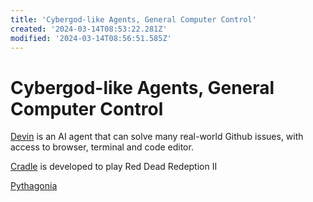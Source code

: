 ```yaml
---
title: 'Cybergod-like Agents, General Computer Control'
created: '2024-03-14T08:53:22.281Z'
modified: '2024-03-14T08:56:51.585Z'
---
```


# Cybergod-like Agents, General Computer Control

[Devin]() is an AI agent that can solve many real-world Github issues, with access to browser, terminal and code editor.

[Cradle]() is developed to play Red Dead Redeption II 

[Pythagonia]() 
